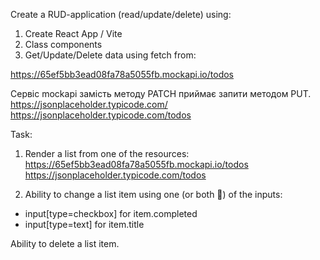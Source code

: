 Create a RUD-application (read/update/delete) using:

1) Create React App / Vite
2) Class components
3) Get/Update/Delete data using fetch from:

https://65ef5bb3ead08fa78a5055fb.mockapi.io/todos

Сервіс mockapi замість методу PATCH приймає запити методом PUT.
https://jsonplaceholder.typicode.com/
https://jsonplaceholder.typicode.com/todos


Task:

1) Render a list from one of the resources:
https://65ef5bb3ead08fa78a5055fb.mockapi.io/todos
https://jsonplaceholder.typicode.com/todos


2) Ability to change a list item using one (or both 🌟) of the inputs:
 - input[type=checkbox] for item.completed
 - input[type=text] for item.title

Ability to delete a list item.